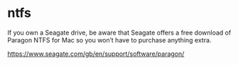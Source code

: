 # ntfs

If you own a Seagate drive, be aware that Seagate offers a free download of Paragon NTFS for Mac so you won’t have to purchase anything extra.

https://www.seagate.com/gb/en/support/software/paragon/

